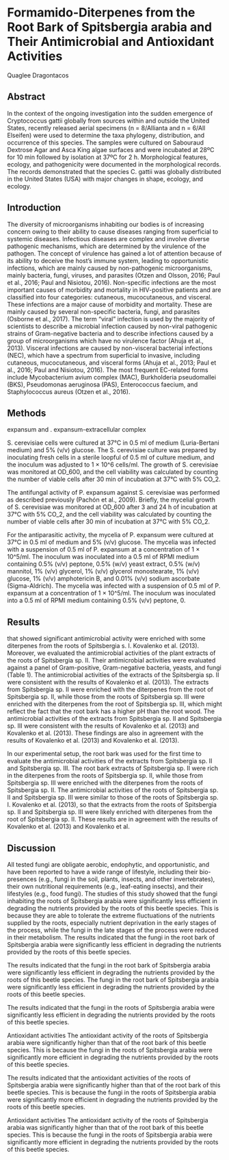 # Formamido-Diterpenes from the Root Bark of Spitsbergia arabia and Their Antimicrobial and Antioxidant Activities
Quaglee Dragontacos


## Abstract
In the context of the ongoing investigation into the sudden emergence of Cryptococcus gattii globally from sources within and outside the United States, recently released aerial specimens (n = 8/Allianta and n = 6/All Elseifen) were used to determine the taxa phylogeny, distribution, and occurrence of this species. The samples were cultured on Sabouraud Dextrose Agar and Asca King algae surfaces and were incubated at 28ºC for 10 min followed by isolation at 37ºC for 2 h. Morphological features, ecology, and pathogenicity were documented in the morphological records. The records demonstrated that the species C. gattii was globally distributed in the United States (USA) with major changes in shape, ecology, and ecology.


## Introduction
The diversity of microorganisms inhabiting our bodies is of increasing concern owing to their ability to cause diseases ranging from superficial to systemic diseases. Infectious diseases are complex and involve diverse pathogenic mechanisms, which are determined by the virulence of the pathogen. The concept of virulence has gained a lot of attention because of its ability to deceive the host’s immune system, leading to opportunistic infections, which are mainly caused by non-pathogenic microorganisms, mainly bacteria, fungi, viruses, and parasites (Otzen and Olsson, 2016; Paul et al., 2016; Paul and Nisiotou, 2016). Non-specific infections are the most important causes of morbidity and mortality in HIV-positive patients and are classified into four categories: cutaneous, mucocutaneous, and visceral. These infections are a major cause of morbidity and mortality. These are mainly caused by several non-specific bacteria, fungi, and parasites (Osborne et al., 2017). The term “viral” infection is used by the majority of scientists to describe a microbial infection caused by non-viral pathogenic strains of Gram-negative bacteria and to describe infections caused by a group of microorganisms which have no virulence factor (Ahuja et al., 2013). Visceral infections are caused by non-visceral bacterial infections (NEC), which have a spectrum from superficial to invasive, including cutaneous, mucocutaneous, and visceral forms (Ahuja et al., 2013; Paul et al., 2016; Paul and Nisiotou, 2016). The most frequent EC-related forms include Mycobacterium avium complex (MAC), Burkholderia pseudomallei (BKS), Pseudomonas aeruginosa (PAS), Enterococcus faecium, and Staphylococcus aureus (Otzen et al., 2016).


## Methods
expansum and . expansum-extracellular complex

S. cerevisiae cells were cultured at 37°C in 0.5 ml of medium (Luria-Bertani medium) and 5% (v/v) glucose. The S. cerevisiae culture was prepared by inoculating fresh cells in a sterile loopful of 0.5 ml of culture medium, and the inoculum was adjusted to 1 × 10^6 cells/ml. The growth of S. cerevisiae was monitored at OD_600, and the cell viability was calculated by counting the number of viable cells after 30 min of incubation at 37°C with 5% CO_2.

The antifungal activity of P. expansum against S. cerevisiae was performed as described previously (Pachón et al., 2009). Briefly, the mycelial growth of S. cerevisiae was monitored at OD_600 after 3 and 24 h of incubation at 37°C with 5% CO_2, and the cell viability was calculated by counting the number of viable cells after 30 min of incubation at 37°C with 5% CO_2.

For the antiparasitic activity, the mycelia of P. expansum were cultured at 37°C in 0.5 ml of medium and 5% (v/v) glucose. The mycelia was infected with a suspension of 0.5 ml of P. expansum at a concentration of 1 × 10^5/ml. The inoculum was inoculated into a 0.5 ml of RPMI medium containing 0.5% (v/v) peptone, 0.5% (w/v) yeast extract, 0.5% (w/v) mannitol, 1% (v/v) glycerol, 1% (v/v) glycerol monostearate, 1% (v/v) glucose, 1% (v/v) amphotericin B, and 0.01% (v/v) sodium ascorbate (Sigma-Aldrich). The mycelia was infected with a suspension of 0.5 ml of P. expansum at a concentration of 1 × 10^5/ml. The inoculum was inoculated into a 0.5 ml of RPMI medium containing 0.5% (v/v) peptone, 0.


## Results
that showed significant antimicrobial activity were enriched with some diterpenes from the roots of Spitsbergia s. I. Kovalenko et al. (2013). Moreover, we evaluated the antimicrobial activities of the plant extracts of the roots of Spitsbergia sp. II. Their antimicrobial activities were evaluated against a panel of Gram-positive, Gram-negative bacteria, yeasts, and fungi (Table 1). The antimicrobial activities of the extracts of the Spitsbergia sp. II were consistent with the results of Kovalenko et al. (2013). The extracts from Spitsbergia sp. II were enriched with the diterpenes from the root of Spitsbergia sp. II, while those from the roots of Spitsbergia sp. III were enriched with the diterpenes from the root of Spitsbergia sp. III, which might reflect the fact that the root bark has a higher pH than the root wood. The antimicrobial activities of the extracts from Spitsbergia sp. II and Spitsbergia sp. III were consistent with the results of Kovalenko et al. (2013) and Kovalenko et al. (2013). These findings are also in agreement with the results of Kovalenko et al. (2013) and Kovalenko et al. (2013).

In our experimental setup, the root bark was used for the first time to evaluate the antimicrobial activities of the extracts from Spitsbergia sp. II and Spitsbergia sp. III. The root bark extracts of Spitsbergia sp. II were rich in the diterpenes from the roots of Spitsbergia sp. II, while those from Spitsbergia sp. III were enriched with the diterpenes from the roots of Spitsbergia sp. II. The antimicrobial activities of the roots of Spitsbergia sp. II and Spitsbergia sp. III were similar to those of the roots of Spitsbergia sp. I. Kovalenko et al. (2013), so that the extracts from the roots of Spitsbergia sp. II and Spitsbergia sp. III were likely enriched with diterpenes from the root of Spitsbergia sp. II. These results are in agreement with the results of Kovalenko et al. (2013) and Kovalenko et al.


## Discussion

All tested fungi are obligate aerobic, endophytic, and opportunistic, and have been reported to have a wide range of lifestyle, including their bio-presences (e.g., fungi in the soil, plants, insects, and other invertebrates), their own nutritional requirements (e.g., leaf-eating insects), and their lifestyles (e.g., food fungi). The studies of this study showed that the fungi inhabiting the roots of Spitsbergia arabia were significantly less efficient in degrading the nutrients provided by the roots of this beetle species. This is because they are able to tolerate the extreme fluctuations of the nutrients supplied by the roots, especially nutrient deprivation in the early stages of the process, while the fungi in the late stages of the process were reduced in their metabolism. The results indicated that the fungi in the root bark of Spitsbergia arabia were significantly less efficient in degrading the nutrients provided by the roots of this beetle species.

The results indicated that the fungi in the root bark of Spitsbergia arabia were significantly less efficient in degrading the nutrients provided by the roots of this beetle species. The fungi in the root bark of Spitsbergia arabia were significantly less efficient in degrading the nutrients provided by the roots of this beetle species.

The results indicated that the fungi in the roots of Spitsbergia arabia were significantly less efficient in degrading the nutrients provided by the roots of this beetle species.

Antioxidant activities
The antioxidant activity of the roots of Spitsbergia arabia were significantly higher than that of the root bark of this beetle species. This is because the fungi in the roots of Spitsbergia arabia were significantly more efficient in degrading the nutrients provided by the roots of this beetle species.

The results indicated that the antioxidant activities of the roots of Spitsbergia arabia were significantly higher than that of the root bark of this beetle species. This is because the fungi in the roots of Spitsbergia arabia were significantly more efficient in degrading the nutrients provided by the roots of this beetle species.

Antioxidant activities
The antioxidant activity of the roots of Spitsbergia arabia was significantly higher than that of the root bark of this beetle species. This is because the fungi in the roots of Spitsbergia arabia were significantly more efficient in degrading the nutrients provided by the roots of this beetle species.
